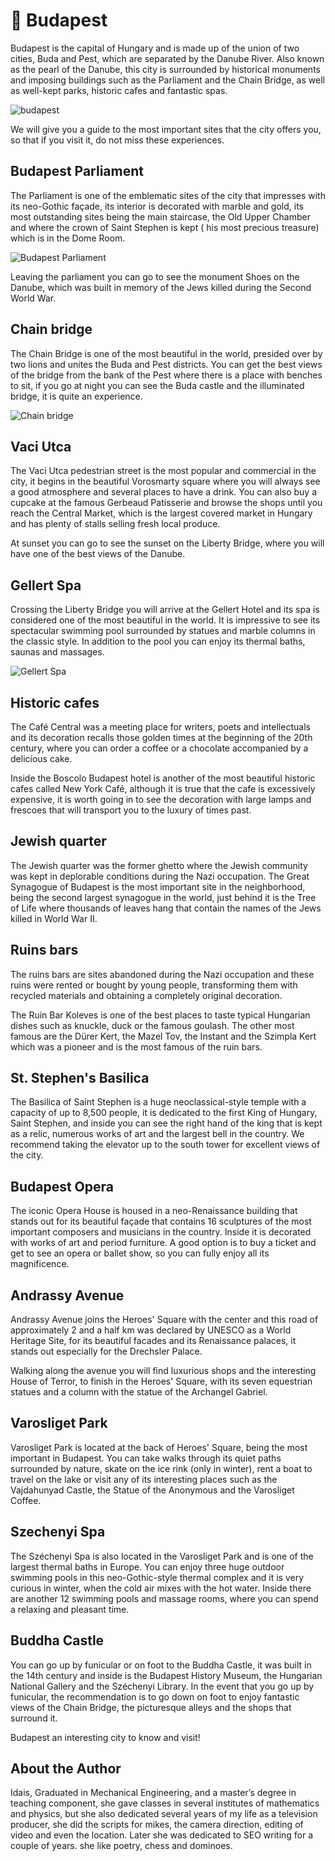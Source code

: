 # 🏴󠁨󠁵󠁢󠁵󠁿 Budapest

Budapest is the capital of Hungary and is made up of the union of two
cities, Buda and Pest, which are separated by the Danube River. Also
known as the pearl of the Danube, this city is surrounded by historical
monuments and imposing buildings such as the Parliament and the Chain
Bridge, as well as well-kept parks, historic cafes and fantastic spas.

![budapest](_static/images/budapest/budapest.jpg)

We will give you a guide to the most important sites that the city
offers you, so that if you visit it, do not miss these experiences.

## Budapest Parliament

The Parliament is one of the emblematic sites of the city that impresses
with its neo-Gothic façade, its interior is decorated with marble and
gold, its most outstanding sites being the main staircase, the Old Upper
Chamber and where the crown of Saint Stephen is kept ( his most precious
treasure) which is in the Dome Room.

![Budapest Parliament](_static/images/budapest/budapest-parliament.jpg)

Leaving the parliament you can go to see the monument Shoes on the
Danube, which was built in memory of the Jews killed during the Second
World War.

## Chain bridge

The Chain Bridge is one of the most beautiful in the world, presided
over by two lions and unites the Buda and Pest districts. You can get
the best views of the bridge from the bank of the Pest where there is a
place with benches to sit, if you go at night you can see the Buda
castle and the illuminated bridge, it is quite an experience.

![Chain bridge](_static/images/budapest/chain-bridge.jpg)

## Vaci Utca

The Vaci Utca pedestrian street is the most popular and commercial in
the city, it begins in the beautiful Vorosmarty square where you will
always see a good atmosphere and several places to have a drink. You can
also buy a cupcake at the famous Gerbeaud Patisserie and browse the
shops until you reach the Central Market, which is the largest covered
market in Hungary and has plenty of stalls selling fresh local produce.

At sunset you can go to see the sunset on the Liberty Bridge, where you
will have one of the best views of the Danube.

## Gellert Spa

Crossing the Liberty Bridge you will arrive at the Gellert Hotel and its
spa is considered one of the most beautiful in the world. It is
impressive to see its spectacular swimming pool surrounded by statues
and marble columns in the classic style. In addition to the pool you can
enjoy its thermal baths, saunas and massages.

![Gellert Spa](_static/images/budapest/gellert-spa.jpg)

## Historic cafes

The Café Central was a meeting place for writers, poets and
intellectuals and its decoration recalls those golden times at the
beginning of the 20th century, where you can order a coffee or a
chocolate accompanied by a delicious cake.

Inside the Boscolo Budapest hotel is another of the most beautiful
historic cafes called New York Café, although it is true that the cafe
is excessively expensive, it is worth going in to see the decoration
with large lamps and frescoes that will transport you to the luxury of
times past.

## Jewish quarter

The Jewish quarter was the former ghetto where the Jewish community was
kept in deplorable conditions during the Nazi occupation. The Great
Synagogue of Budapest is the most important site in the neighborhood,
being the second largest synagogue in the world, just behind it is the
Tree of Life where thousands of leaves hang that contain the names of
the Jews killed in World War II.

## Ruins bars

The ruins bars are sites abandoned during the Nazi occupation and these
ruins were rented or bought by young people, transforming them with
recycled materials and obtaining a completely original decoration.

The Ruin Bar Koleves is one of the best places to taste typical
Hungarian dishes such as knuckle, duck or the famous goulash. The other
most famous are the Dürer Kert, the Mazel Tov, the Instant and the
Szimpla Kert which was a pioneer and is the most famous of the ruin
bars.

## St. Stephen\'s Basilica

The Basilica of Saint Stephen is a huge neoclassical-style temple with a
capacity of up to 8,500 people, it is dedicated to the first King of
Hungary, Saint Stephen, and inside you can see the right hand of the
king that is kept as a relic, numerous works of art and the largest bell
in the country. We recommend taking the elevator up to the south tower
for excellent views of the city.

## Budapest Opera

The iconic Opera House is housed in a neo-Renaissance building that
stands out for its beautiful façade that contains 16 sculptures of the
most important composers and musicians in the country. Inside it is
decorated with works of art and period furniture. A good option is to
buy a ticket and get to see an opera or ballet show, so you can fully
enjoy all its magnificence.

## Andrassy Avenue

Andrassy Avenue joins the Heroes\' Square with the center and this road
of approximately 2 and a half km was declared by UNESCO as a World
Heritage Site, for its beautiful facades and its Renaissance palaces, it
stands out especially for the Drechsler Palace.

Walking along the avenue you will find luxurious shops and the
interesting House of Terror, to finish in the Heroes\' Square, with its
seven equestrian statues and a column with the statue of the Archangel
Gabriel.

## Varosliget Park

Varosliget Park is located at the back of Heroes\' Square, being the
most important in Budapest. You can take walks through its quiet paths
surrounded by nature, skate on the ice rink (only in winter), rent a
boat to travel on the lake or visit any of its interesting places such
as the Vajdahunyad Castle, the Statue of the Anonymous and the
Varosliget Coffee.

## Szechenyi Spa

The Széchenyi Spa is also located in the Varosliget Park and is one of
the largest thermal baths in Europe. You can enjoy three huge outdoor
swimming pools in this neo-Gothic-style thermal complex and it is very
curious in winter, when the cold air mixes with the hot water. Inside
there are another 12 swimming pools and massage rooms, where you can
spend a relaxing and pleasant time.

## Buddha Castle

You can go up by funicular or on foot to the Buddha Castle, it was built
in the 14th century and inside is the Budapest History Museum, the
Hungarian National Gallery and the Széchenyi Library. In the event that
you go up by funicular, the recommendation is to go down on foot to
enjoy fantastic views of the Chain Bridge, the picturesque alleys and
the shops that surround it.

Budapest an interesting city to know and visit!

## About the Author

Idais, Graduated in Mechanical Engineering, and a master’s degree in teaching component, she gave classes in several institutes of mathematics and physics, but she also dedicated several years of my life as a television producer, she did the scripts for mikes, the camera direction, editing of video and even the location. Later she was dedicated to SEO writing for a couple of years. she like poetry, chess and dominoes.
